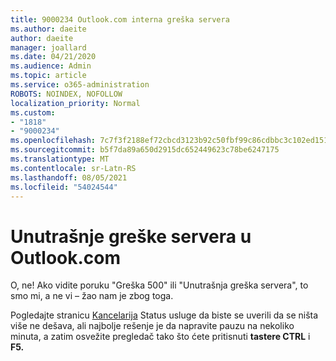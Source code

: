 ```yaml
---
title: 9000234 Outlook.com interna greška servera
ms.author: daeite
author: daeite
manager: joallard
ms.date: 04/21/2020
ms.audience: Admin
ms.topic: article
ms.service: o365-administration
ROBOTS: NOINDEX, NOFOLLOW
localization_priority: Normal
ms.custom:
- "1818"
- "9000234"
ms.openlocfilehash: 7c7f3f2188ef72cbcd3123b92c50fbf99c86cdbbc3c102ed151df341dc6f5910
ms.sourcegitcommit: b5f7da89a650d2915dc652449623c78be6247175
ms.translationtype: MT
ms.contentlocale: sr-Latn-RS
ms.lasthandoff: 08/05/2021
ms.locfileid: "54024544"
---
```

# <a name="internal-server-errors-in-outlookcom"></a>Unutrašnje greške servera u Outlook.com

O, ne! Ako vidite poruku "Greška 500" ili "Unutrašnja greška servera", to smo mi, a ne vi – žao nam je zbog toga.

Pogledajte stranicu [Kancelarija](https://portal.office.com/servicestatus) Status usluge da biste se uverili da se ništa više ne dešava, ali najbolje rešenje je da napravite pauzu na nekoliko minuta, a zatim osvežite pregledač tako što ćete pritisnuti **tastere CTRL** i **F5.**